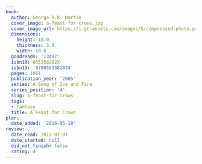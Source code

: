 ```yaml
---
book:
  author: George R.R. Martin
  cover_image: a-feast-for-crows.jpg
  cover_image_url: https://i.gr-assets.com/images/S/compressed.photo.goodreads.com/books/1429538615l/13497._SY160_.jpg
  dimensions:
    height: 18.0
    thickness: 3.8
    width: 10.6
  goodreads: '13497'
  isbn10: 055358202X
  isbn13: '9780553582024'
  pages: 1061
  publication_year: '2005'
  series: A Song of Ice and Fire
  series_position: '4'
  slug: a-feast-for-crows
  tags:
  - fantasy
  title: A Feast for Crows
plan:
  date_added: '2016-05-18'
review:
  date_read: 2013-07-01
  date_started: null
  did_not_finish: false
  rating: 4
---
```

